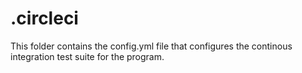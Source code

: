 # .circleci

This folder contains the config.yml file that configures the continous integration test suite for the program.
